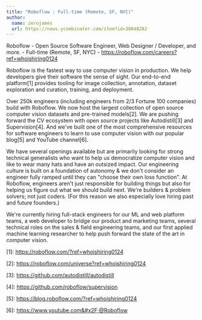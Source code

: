 ```yaml
---
title: "Roboflow : Full-time (Remote, SF, NYC)"
author:
  name: zerojames
  url: https://news.ycombinator.com/item?id=38848282
---
```

Roboflow - Open Source Software Engineer, Web Designer &#x2F; Developer, and more. - Full-time (Remote, SF, NYC) - <a href="https:&#x2F;&#x2F;roboflow.com&#x2F;careers?ref=whoishiring0124">https:&#x2F;&#x2F;roboflow.com&#x2F;careers?ref=whoishiring0124</a>

Roboflow is the fastest way to use computer vision in production. We help developers give their software the sense of sight. Our end-to-end platform[1] provides tooling for image collection, annotation, dataset exploration and curation, training, and deployment.

Over 250k engineers (including engineers from 2&#x2F;3 Fortune 100 companies) build with Roboflow. We now host the largest collection of open source computer vision datasets and pre-trained models[2]. We are pushing forward the CV ecosystem with open source projects like Autodistill[3] and Supervision[4]. And we&#x27;ve built one of the most comprehensive resources for software engineers to learn to use computer vision with our popular blog[5] and YouTube channel[6].

We have several openings available but are primarily looking for strong technical generalists who want to help us democratize computer vision and like to wear many hats and have an outsized impact. Our engineering culture is built on a foundation of autonomy &amp; we don&#x27;t consider an engineer fully ramped until they can &quot;choose their own loss function&quot;. At Roboflow, engineers aren&#x27;t just responsible for building things but also for helping us figure out what we should build next. We&#x27;re builders &amp; problem solvers; not just coders. (For this reason we also especially love hiring past and future founders.)

We&#x27;re currently hiring full-stack engineers for our ML and web platform teams, a web developer to bridge our product and marketing teams, several technical roles on the sales &amp; field engineering teams, and our first applied machine learning researcher to help push forward the state of the art in computer vision.

[1]: <a href="https:&#x2F;&#x2F;roboflow.com&#x2F;?ref=whoishiring0124">https:&#x2F;&#x2F;roboflow.com&#x2F;?ref=whoishiring0124</a>

[2]: <a href="https:&#x2F;&#x2F;roboflow.com&#x2F;universe?ref=whoishiring0124">https:&#x2F;&#x2F;roboflow.com&#x2F;universe?ref=whoishiring0124</a>

[3]: <a href="https:&#x2F;&#x2F;github.com&#x2F;autodistill&#x2F;autodistill">https:&#x2F;&#x2F;github.com&#x2F;autodistill&#x2F;autodistill</a>

[4]: <a href="https:&#x2F;&#x2F;github.com&#x2F;roboflow&#x2F;supervision">https:&#x2F;&#x2F;github.com&#x2F;roboflow&#x2F;supervision</a>

[5]: <a href="https:&#x2F;&#x2F;blog.roboflow.com&#x2F;?ref=whoishiring0124">https:&#x2F;&#x2F;blog.roboflow.com&#x2F;?ref=whoishiring0124</a>

[6]: <a href="https:&#x2F;&#x2F;www.youtube.com&#x2F;@Roboflow" rel="nofollow">https:&#x2F;&#x2F;www.youtube.com&#x2F;@Roboflow</a>

